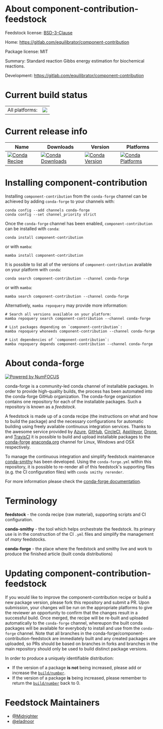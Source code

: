 About component-contribution-feedstock
======================================

Feedstock license: [BSD-3-Clause](https://github.com/conda-forge/component-contribution-feedstock/blob/main/LICENSE.txt)

Home: https://gitlab.com/equilibrator/component-contribution

Package license: MIT

Summary: Standard reaction Gibbs energy estimation for biochemical reactions.

Development: https://gitlab.com/equilibrator/component-contribution

Current build status
====================


<table><tr><td>All platforms:</td>
    <td>
      <a href="https://dev.azure.com/conda-forge/feedstock-builds/_build/latest?definitionId=11164&branchName=main">
        <img src="https://dev.azure.com/conda-forge/feedstock-builds/_apis/build/status/component-contribution-feedstock?branchName=main">
      </a>
    </td>
  </tr>
</table>

Current release info
====================

| Name | Downloads | Version | Platforms |
| --- | --- | --- | --- |
| [![Conda Recipe](https://img.shields.io/badge/recipe-component--contribution-green.svg)](https://anaconda.org/conda-forge/component-contribution) | [![Conda Downloads](https://img.shields.io/conda/dn/conda-forge/component-contribution.svg)](https://anaconda.org/conda-forge/component-contribution) | [![Conda Version](https://img.shields.io/conda/vn/conda-forge/component-contribution.svg)](https://anaconda.org/conda-forge/component-contribution) | [![Conda Platforms](https://img.shields.io/conda/pn/conda-forge/component-contribution.svg)](https://anaconda.org/conda-forge/component-contribution) |

Installing component-contribution
=================================

Installing `component-contribution` from the `conda-forge` channel can be achieved by adding `conda-forge` to your channels with:

```
conda config --add channels conda-forge
conda config --set channel_priority strict
```

Once the `conda-forge` channel has been enabled, `component-contribution` can be installed with `conda`:

```
conda install component-contribution
```

or with `mamba`:

```
mamba install component-contribution
```

It is possible to list all of the versions of `component-contribution` available on your platform with `conda`:

```
conda search component-contribution --channel conda-forge
```

or with `mamba`:

```
mamba search component-contribution --channel conda-forge
```

Alternatively, `mamba repoquery` may provide more information:

```
# Search all versions available on your platform:
mamba repoquery search component-contribution --channel conda-forge

# List packages depending on `component-contribution`:
mamba repoquery whoneeds component-contribution --channel conda-forge

# List dependencies of `component-contribution`:
mamba repoquery depends component-contribution --channel conda-forge
```


About conda-forge
=================

[![Powered by
NumFOCUS](https://img.shields.io/badge/powered%20by-NumFOCUS-orange.svg?style=flat&colorA=E1523D&colorB=007D8A)](https://numfocus.org)

conda-forge is a community-led conda channel of installable packages.
In order to provide high-quality builds, the process has been automated into the
conda-forge GitHub organization. The conda-forge organization contains one repository
for each of the installable packages. Such a repository is known as a *feedstock*.

A feedstock is made up of a conda recipe (the instructions on what and how to build
the package) and the necessary configurations for automatic building using freely
available continuous integration services. Thanks to the awesome service provided by
[Azure](https://azure.microsoft.com/en-us/services/devops/), [GitHub](https://github.com/),
[CircleCI](https://circleci.com/), [AppVeyor](https://www.appveyor.com/),
[Drone](https://cloud.drone.io/welcome), and [TravisCI](https://travis-ci.com/)
it is possible to build and upload installable packages to the
[conda-forge](https://anaconda.org/conda-forge) [anaconda.org](https://anaconda.org/)
channel for Linux, Windows and OSX respectively.

To manage the continuous integration and simplify feedstock maintenance
[conda-smithy](https://github.com/conda-forge/conda-smithy) has been developed.
Using the ``conda-forge.yml`` within this repository, it is possible to re-render all of
this feedstock's supporting files (e.g. the CI configuration files) with ``conda smithy rerender``.

For more information please check the [conda-forge documentation](https://conda-forge.org/docs/).

Terminology
===========

**feedstock** - the conda recipe (raw material), supporting scripts and CI configuration.

**conda-smithy** - the tool which helps orchestrate the feedstock.
                   Its primary use is in the construction of the CI ``.yml`` files
                   and simplify the management of *many* feedstocks.

**conda-forge** - the place where the feedstock and smithy live and work to
                  produce the finished article (built conda distributions)


Updating component-contribution-feedstock
=========================================

If you would like to improve the component-contribution recipe or build a new
package version, please fork this repository and submit a PR. Upon submission,
your changes will be run on the appropriate platforms to give the reviewer an
opportunity to confirm that the changes result in a successful build. Once
merged, the recipe will be re-built and uploaded automatically to the
`conda-forge` channel, whereupon the built conda packages will be available for
everybody to install and use from the `conda-forge` channel.
Note that all branches in the conda-forge/component-contribution-feedstock are
immediately built and any created packages are uploaded, so PRs should be based
on branches in forks and branches in the main repository should only be used to
build distinct package versions.

In order to produce a uniquely identifiable distribution:
 * If the version of a package **is not** being increased, please add or increase
   the [``build/number``](https://docs.conda.io/projects/conda-build/en/latest/resources/define-metadata.html#build-number-and-string).
 * If the version of a package **is** being increased, please remember to return
   the [``build/number``](https://docs.conda.io/projects/conda-build/en/latest/resources/define-metadata.html#build-number-and-string)
   back to 0.

Feedstock Maintainers
=====================

* [@Midnighter](https://github.com/Midnighter/)
* [@eladnoor](https://github.com/eladnoor/)

